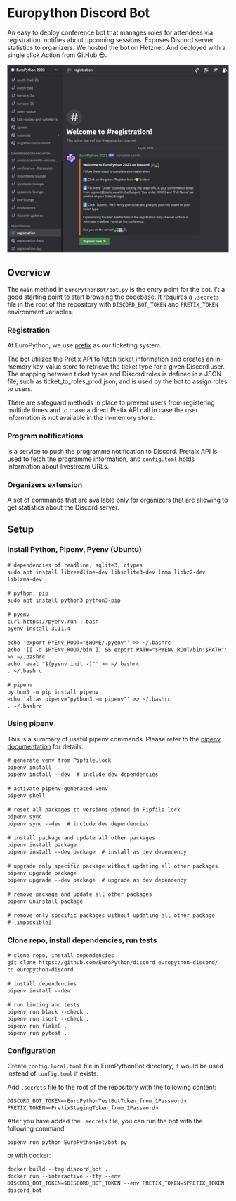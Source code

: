 # Europython Discord Bot

An easy to deploy conference bot that manages roles for attendees via registration, notifies about upcoming sessions.
Exposes Discord server statistics to organizers.
We hosted the bot on Hetzner. And deployed with a single click Action from GitHub 😎.

![registration_view.png](./img/registration_view.png)

## Overview

The `main` method in `EuroPythonBot/bot.py` is the entry point for the bot.
I't a good starting point to start browsing the codebase.
It requires a `.secrets` file in the root of the repository with `DISCORD_BOT_TOKEN` and `PRETIX_TOKEN` environment variables.

### Registration

At EuroPython, we use [pretix](https://pretix.eu/about/en/) as our ticketing system.

The bot utilizes the Pretix API to fetch ticket information and creates an in-memory key-value store to retrieve the ticket type for a given Discord user. The mapping between ticket types and Discord roles is defined in a JSON file, such as ticket_to_roles_prod.json, and is used by the bot to assign roles to users.

There are safeguard methods in place to prevent users from registering multiple times and to make a direct Pretix API call in case the user information is not available in the in-memory store.


### Program notifications

Is a service to push the programme notification to Discord. Pretalx API is used to fetch the programme information, and `config.toml` holds information about livestream URLs.

### Organizers extension
A set of commands that are available only for organizers that are allowing to get statistics about the Discord server.

## Setup
### Install Python, Pipenv, Pyenv (Ubuntu)
```shell
# dependencies of readline, sqlite3, ctypes
sudo apt install libreadline-dev libsqlite3-dev lzma libbz2-dev liblzma-dev

# python, pip
sudo apt install python3 python3-pip

# pyenv
curl https://pyenv.run | bash
pyenv install 3.11.4

echo 'export PYENV_ROOT="$HOME/.pyenv"' >> ~/.bashrc
echo '[[ -d $PYENV_ROOT/bin ]] && export PATH="$PYENV_ROOT/bin:$PATH"' >> ~/.bashrc
echo 'eval "$(pyenv init -)"' >> ~/.bashrc
. ~/.bashrc

# pipenv
python3 -m pip install pipenv
echo 'alias pipenv="python3 -m pipenv"' >> ~/.bashrc
. ~/.bashrc
```

### Using pipenv
This is a summary of useful pipenv commands.
Please refer to the [pipenv documentation](https://pipenv.pypa.io/en/latest/) for details.

```shell
# generate venv from Pipfile.lock
pipenv install
pipenv install --dev  # include dev dependencies

# activate pipenv-generated venv
pipenv shell

# reset all packages to versions pinned in Pipfile.lock
pipenv sync
pipenv sync --dev  # include dev dependencies

# install package and update all other packages
pipenv install package
pipenv install --dev package  # install as dev dependency

# upgrade only specific package without updating all other packages
pipenv upgrade package
pipenv upgrade --dev package  # upgrade as dev dependency

# remove package and update all other packages
pipenv uninstall package

# remove only specific packages without updating all other package
# [impossible]
```

### Clone repo, install dependencies, run tests
```shell
# clone repo, install dependencies
git clone https://github.com/EuroPython/discord europython-discord/
cd europython-discord

# install dependencies
pipenv install --dev

# run linting and tests
pipenv run black --check .
pipenv run isort --check .
pipenv run flake8 .
pipenv run pytest .
```

### Configuration
Create `config.local.toml` file in EuroPythonBot directory, it would be used instead of `config.toml` if exists.

Add `.secrets` file to the root of the repository with the following content:
```shell
DISCORD_BOT_TOKEN=<EuroPythonTestBotToken_from_1Password>
PRETIX_TOKEN=<PretixStagingToken_from_1Password>
````
After you have added the `.secrets` file, you can run the bot with the following command:
```shell
pipenv run python EuroPythonBot/bot.py
```
or with docker:
```shell
docker build --tag discord_bot .
docker run --interactive --tty --env DISCORD_BOT_TOKEN=$DISCORD_BOT_TOKEN --env PRETIX_TOKEN=$PRETIX_TOKEN discord_bot
```
